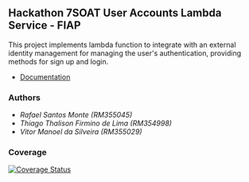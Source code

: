 ## Hackathon 7SOAT User Accounts Lambda Service - FIAP

This project implements lambda function to integrate with an external identity management for managing the user's authentication, providing methods for sign up and login.

- [Documentation](docs/service.md)

### Authors

- _Rafael Santos Monte (RM355045)_
- _Thiago Thalison Firmino de Lima (RM354998)_
- _Vitor Manoel da Silveira (RM355029)_

### Coverage

[![Coverage Status](https://coveralls.io/repos/github/rafaelsmonte/tech-challenge-7soat-payment-service/badge.svg)](https://coveralls.io/github/rafaelsmonte/tech-challenge-7soat-payment-service)
